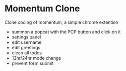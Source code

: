 # Momentum Clone

Clone coding of momentum, a simple chrome extention

- summon a popcat with the POP button and click on it
- settings panel
- edit username
- edit greetings
- clean all todos
- 12hr/24hr mode change
- prevent form submit
